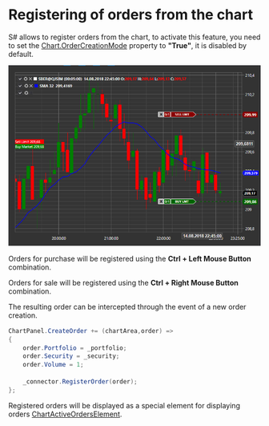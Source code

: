 # Registering of orders from the chart

S\# allows to register orders from the chart, to activate this feature, you need to set the [Chart.OrderCreationMode](xref:StockSharp.Xaml.Charting.Chart.OrderCreationMode) property to **"True"**, it is disabled by default.

![API GUI Trading from chart](../../../../images/api_gui_trading_from_chart.png)

Orders for purchase will be registered using the **Ctrl + Left Mouse Button** combination.

Orders for sale will be registered using the **Ctrl + Right Mouse Button** combination.

The resulting order can be intercepted through the event of a new order creation.

```cs
ChartPanel.CreateOrder += (chartArea,order) =>
{
	order.Portfolio = _portfolio;
	order.Security = _security;
	order.Volume = 1;
	
	_connector.RegisterOrder(order);
};
```

Registered orders will be displayed as a special element for displaying orders [ChartActiveOrdersElement](xref:StockSharp.Xaml.Charting.ChartActiveOrdersElement).
